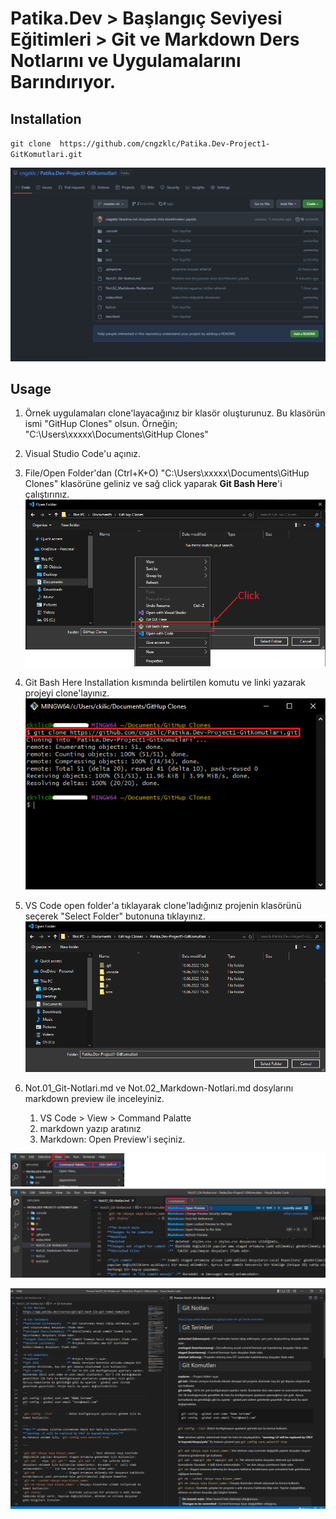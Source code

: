 # Patika.Dev > Başlangıç Seviyesi Eğitimleri > Git ve Markdown Ders Notlarını ve Uygulamalarını Barındırıyor.

## Installation
 `git clone  https://github.com/cngzklc/Patika.Dev-Project1-GitKomutlari.git`

 ![](https://github.com/cngzklc/Patika.Dev-Project1-GitKomutlari/blob/master-ck/img/cngzklc_Patika.Dev_Project1.PNG)

 ## Usage

 1. Örnek uygulamaları clone'layacağınız bir klasör oluşturunuz. Bu klasörün ismi "GitHup Clones" olsun.
    Örneğin; "C:\Users\xxxxx\Documents\GitHup Clones"
 2. Visual Studio Code'u açınız.
 3. File/Open Folder'dan (Ctrl+K+O) "C:\Users\xxxxx\Documents\GitHup Clones"  klasörüne geliniz ve sağ click yaparak **Git Bash Here**'i çalıştırınız.
 ![](https://github.com/cngzklc/Patika.Dev-Project1-GitKomutlari/blob/master-ck/img/GitBashHere_Run.png)

 4.  Git Bash Here Installation kısmında belirtilen komutu ve linki yazarak projeyi clone'layınız.
 ![](https://github.com/cngzklc/Patika.Dev-Project1-GitKomutlari/blob/master-ck/img/GitBashHere_CloneRepo.png?raw=true)
 5. VS Code open folder'a tıklayarak clone'ladığınız projenin klasörünü seçerek "Select Folder" butonuna tıklayınız.
 ![](https://github.com/cngzklc/Patika.Dev-Project1-GitKomutlari/blob/master-ck/img/GitBashHere_OpenFolder.png)
 6. Not.01_Git-Notlari.md ve Not.02_Markdown-Notlari.md dosylarını markdown preview ile inceleyiniz.
    1. VS Code > View > Command Palatte
    2. markdown yazıp aratınız
    3. Markdown: Open Preview'i seçiniz.
    
![](https://github.com/cngzklc/Patika.Dev-Project1-GitKomutlari/blob/master-ck/img/Markdown_OpenPreview.png)

![](https://github.com/cngzklc/Patika.Dev-Project1-GitKomutlari/blob/master-ck/img/Git_Notlari.PNG)
